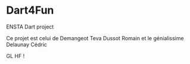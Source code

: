# Dart4Fun
ENSTA Dart project 

Ce projet est celui de 
Demangeot Teva
Dussot Romain 
et le génialissime Delaunay Cédric

GL HF !


